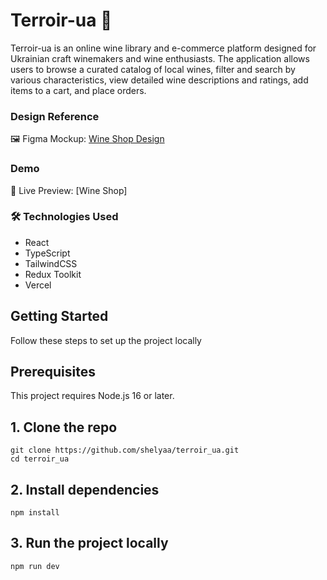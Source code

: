 # Terroir-ua 🍷
Terroir-ua is an online wine library and e-commerce platform designed for Ukrainian craft winemakers and wine enthusiasts. The application allows users to browse a curated catalog of local wines, filter and search by various characteristics, view detailed wine descriptions and ratings, add items to a cart, and place orders.
### Design Reference
🖼 Figma Mockup: [Wine Shop Design](https://www.figma.com/design/76v0ND41CxR9Vpac8d5Ut5/Team-Project-Terroir-UA?node-id=74-745&p=f&t=IdKJAcUoYo8Nyaz6-0)  
### Demo
🔗 Live Preview: [Wine Shop]
### 🛠️ Technologies Used
- React
- TypeScript
- TailwindCSS
- Redux Toolkit 
- Vercel
## Getting Started
Follow these steps to set up the project locally
## Prerequisites
This project requires Node.js 16 or later.

## 1. Clone the repo
```
git clone https://github.com/shelyaa/terroir_ua.git
cd terroir_ua
```
## 2. Install dependencies
```
npm install
```
## 3. Run the project locally
```
npm run dev
```
